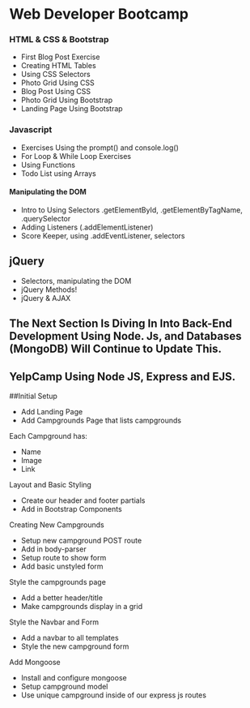 # Web Developer Bootcamp

### HTML & CSS & Bootstrap
- First Blog Post Exercise
- Creating HTML Tables
- Using CSS Selectors
- Photo Grid Using CSS
- Blog Post Using CSS 
- Photo Grid Using Bootstrap 
- Landing Page Using Bootstrap

### Javascript
- Exercises Using the prompt() and console.log()
- For Loop & While Loop Exercises
- Using Functions
- Todo List using Arrays

#### Manipulating the DOM 
- Intro to Using Selectors .getElementById, .getElementByTagName, .querySelector
- Adding Listeners (.addElementListener)
- Score Keeper, using .addEventListener, selectors

## jQuery
- Selectors, manipulating the DOM
- jQuery Methods!
- jQuery & AJAX

## The Next Section Is Diving In Into Back-End Development Using Node. Js, and Databases (MongoDB) Will Continue to Update This.

## YelpCamp Using Node JS, Express and EJS.

##Initial Setup
* Add Landing Page
* Add Campgrounds Page that lists campgrounds

Each Campground has:
   * Name
   * Image
   * Link
   
Layout and Basic Styling
* Create our header and footer partials
* Add in Bootstrap Components

Creating New Campgrounds
* Setup new campground POST route
* Add in body-parser
* Setup route to show form
* Add basic unstyled form

Style the campgrounds page
* Add a better header/title
* Make campgrounds display in a grid

Style the Navbar and Form
* Add a navbar to all templates
* Style the new campground form

Add Mongoose
* Install and configure mongoose
* Setup campground model
* Use unique campground inside of our express js routes
